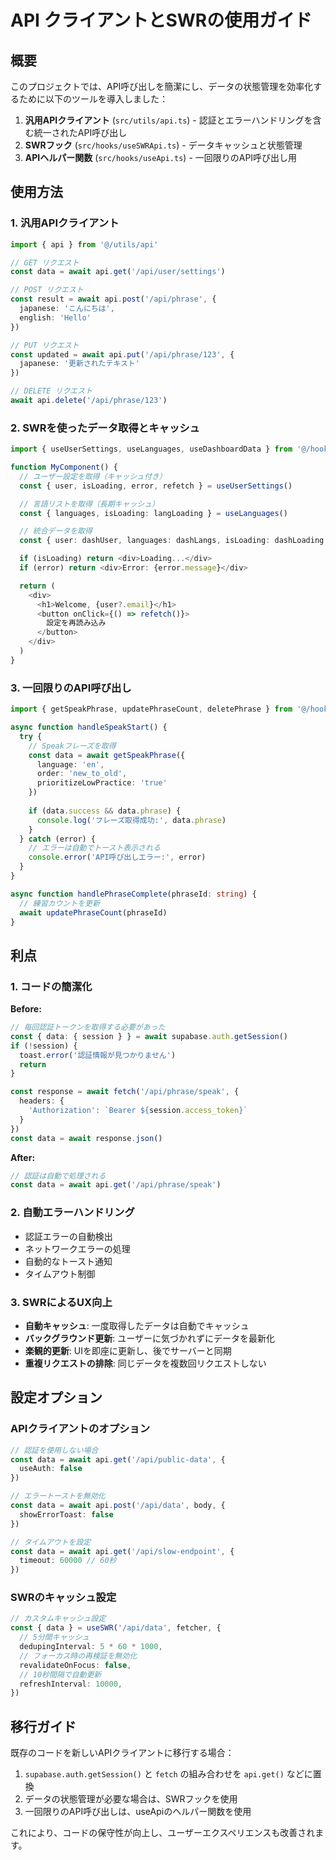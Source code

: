 # API クライアントとSWRの使用ガイド

## 概要

このプロジェクトでは、API呼び出しを簡潔にし、データの状態管理を効率化するために以下のツールを導入しました：

1. **汎用APIクライアント** (`src/utils/api.ts`) - 認証とエラーハンドリングを含む統一されたAPI呼び出し
2. **SWRフック** (`src/hooks/useSWRApi.ts`) - データキャッシュと状態管理
3. **APIヘルパー関数** (`src/hooks/useApi.ts`) - 一回限りのAPI呼び出し用

## 使用方法

### 1. 汎用APIクライアント

```typescript
import { api } from '@/utils/api'

// GET リクエスト
const data = await api.get('/api/user/settings')

// POST リクエスト
const result = await api.post('/api/phrase', {
  japanese: 'こんにちは',
  english: 'Hello'
})

// PUT リクエスト
const updated = await api.put('/api/phrase/123', {
  japanese: '更新されたテキスト'
})

// DELETE リクエスト
await api.delete('/api/phrase/123')
```

### 2. SWRを使ったデータ取得とキャッシュ

```typescript
import { useUserSettings, useLanguages, useDashboardData } from '@/hooks/useSWRApi'

function MyComponent() {
  // ユーザー設定を取得（キャッシュ付き）
  const { user, isLoading, error, refetch } = useUserSettings()

  // 言語リストを取得（長期キャッシュ）
  const { languages, isLoading: langLoading } = useLanguages()

  // 統合データを取得
  const { user: dashUser, languages: dashLangs, isLoading: dashLoading } = useDashboardData()

  if (isLoading) return <div>Loading...</div>
  if (error) return <div>Error: {error.message}</div>

  return (
    <div>
      <h1>Welcome, {user?.email}</h1>
      <button onClick={() => refetch()}>
        設定を再読み込み
      </button>
    </div>
  )
}
```

### 3. 一回限りのAPI呼び出し

```typescript
import { getSpeakPhrase, updatePhraseCount, deletePhrase } from '@/hooks/useApi'

async function handleSpeakStart() {
  try {
    // Speakフレーズを取得
    const data = await getSpeakPhrase({
      language: 'en',
      order: 'new_to_old',
      prioritizeLowPractice: 'true'
    })
    
    if (data.success && data.phrase) {
      console.log('フレーズ取得成功:', data.phrase)
    }
  } catch (error) {
    // エラーは自動でトースト表示される
    console.error('API呼び出しエラー:', error)
  }
}

async function handlePhraseComplete(phraseId: string) {
  // 練習カウントを更新
  await updatePhraseCount(phraseId)
}
```

## 利点

### 1. コードの簡潔化

**Before:**
```typescript
// 毎回認証トークンを取得する必要があった
const { data: { session } } = await supabase.auth.getSession()
if (!session) {
  toast.error('認証情報が見つかりません')
  return
}

const response = await fetch('/api/phrase/speak', {
  headers: {
    'Authorization': `Bearer ${session.access_token}`
  }
})
const data = await response.json()
```

**After:**
```typescript
// 認証は自動で処理される
const data = await api.get('/api/phrase/speak')
```

### 2. 自動エラーハンドリング

- 認証エラーの自動検出
- ネットワークエラーの処理
- 自動的なトースト通知
- タイムアウト制御

### 3. SWRによるUX向上

- **自動キャッシュ**: 一度取得したデータは自動でキャッシュ
- **バックグラウンド更新**: ユーザーに気づかれずにデータを最新化
- **楽観的更新**: UIを即座に更新し、後でサーバーと同期
- **重複リクエストの排除**: 同じデータを複数回リクエストしない

## 設定オプション

### APIクライアントのオプション

```typescript
// 認証を使用しない場合
const data = await api.get('/api/public-data', { 
  useAuth: false 
})

// エラートーストを無効化
const data = await api.post('/api/data', body, { 
  showErrorToast: false 
})

// タイムアウトを設定
const data = await api.get('/api/slow-endpoint', { 
  timeout: 60000 // 60秒
})
```

### SWRのキャッシュ設定

```typescript
// カスタムキャッシュ設定
const { data } = useSWR('/api/data', fetcher, {
  // 5分間キャッシュ
  dedupingInterval: 5 * 60 * 1000,
  // フォーカス時の再検証を無効化
  revalidateOnFocus: false,
  // 10秒間隔で自動更新
  refreshInterval: 10000,
})
```

## 移行ガイド

既存のコードを新しいAPIクライアントに移行する場合：

1. `supabase.auth.getSession()` と `fetch` の組み合わせを `api.get()` などに置換
2. データの状態管理が必要な場合は、SWRフックを使用
3. 一回限りのAPI呼び出しは、useApiのヘルパー関数を使用

これにより、コードの保守性が向上し、ユーザーエクスペリエンスも改善されます。
